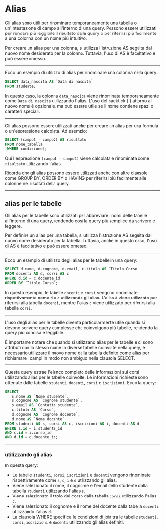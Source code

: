 # Alias

Gli alias sono utili per rinominare temporaneamente una tabella o un'intestazione di campo all'interno di una query. Possono essere utilizzati per rendere più leggibile il risultato della query o per riferirsi più facilmente a una colonna con un nome più intuitivo.

Per creare un alias per una colonna, si utilizza l'istruzione AS seguita dal nuovo nome desiderato per la colonna. Tuttavia, l'uso di AS è facoltativo e può essere omesso.

---

Ecco un esempio di utilizzo di alias per rinominare una colonna nella query:

```sql
SELECT data_nascita AS `Data di nascita`
FROM studente;
```

In questo caso, la colonna `data_nascita` viene rinominata temporaneamente come `Data di nascita` utilizzando l'alias. L'uso del backtick (`) attorno al nuovo nome è opzionale, ma può essere utile se il nome contiene spazi o caratteri speciali.

---

Gli alias possono essere utilizzati anche per creare un alias per una formula o un'espressione calcolata. Ad esempio:

```sql
SELECT (campo1 - campo2) AS risultato
FROM nome_tabella
[WHERE condizione];
```

Qui l'espressione `(campo1 - campo2)` viene calcolata e rinominata come `risultato` utilizzando l'alias.

Ricorda che gli alias possono essere utilizzati anche con altre clausole come GROUP BY, ORDER BY o HAVING per riferirsi più facilmente alle colonne nei risultati della query.

---

## alias per le tabelle

Gli alias per le tabelle sono utilizzati per abbreviare i nomi delle tabelle all'interno di una query, rendendo così la query più semplice da scrivere e leggere.

Per definire un alias per una tabella, si utilizza l'istruzione AS seguita dal nuovo nome desiderato per la tabella. Tuttavia, anche in questo caso, l'uso di AS è facoltativo e può essere omesso.

---

Ecco un esempio di utilizzo degli alias per le tabelle in una query:

```sql
SELECT d.nome, d.cognome, d.email, c.titolo AS `Titolo Corso`
FROM docenti AS d, corsi AS c
WHERE d.id = c.docente_id
ORDER BY `Titolo Corso`;
```

In questo esempio, le tabelle `docenti` e `corsi` vengono rinominate rispettivamente come `d` e `c` utilizzando gli alias. L'alias `d` viene utilizzato per riferirsi alla tabella `docenti`, mentre l'alias `c` viene utilizzato per riferirsi alla tabella `corsi`.

---

L'uso degli alias per le tabelle diventa particolarmente utile quando si devono scrivere query complesse che coinvolgono più tabelle, rendendo la query più concisa e leggibile. 

È importante notare che quando si utilizzano alias per le tabelle e ci sono attributi con lo stesso nome in diverse tabelle coinvolte nella query, è necessario utilizzare il nuovo nome della tabella definito come alias per richiamare i campi in modo non ambiguo nella clausola SELECT.

---

Questa query estrae l'elenco completo delle informazioni sui corsi utilizzando alias per le tabelle coinvolte. Le informazioni richieste sono ottenute dalle tabelle `studenti`, `docenti`, `corsi` e `iscrizioni`. Ecco la query:

```sql
SELECT
   s.nome AS `Nome studente`,
   s.cognome AS `Cognome studente`,
   s.email AS `Contatto studente`,
   c.titolo AS `Corso`,
   d.cognome AS `Cognome docente`,
   d.nome AS `Nome docente`
FROM studenti AS s, corsi AS c, iscrizioni AS i, docenti AS d
WHERE s.id = i.studente_id
AND c.id = i.corso_id
AND d.id = c.docente_id;
```

---

### utilizzando gli alias

In questa query:

- Le tabelle `studenti`, `corsi`, `iscrizioni` e `docenti` vengono rinominate rispettivamente come `s`, `c`, `i` e `d` utilizzando gli alias.
- Viene selezionato il nome, il cognome e l'email dello studente dalla tabella `studenti` utilizzando l'alias `s`.
- Viene selezionato il titolo del corso dalla tabella `corsi` utilizzando l'alias `c`.
- Viene selezionato il cognome e il nome del docente dalla tabella `docenti` utilizzando l'alias `d`.
- La clausola WHERE specifica le condizioni di join tra le tabelle `studenti`, `corsi`, `iscrizioni` e `docenti` utilizzando gli alias definiti.
